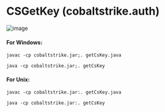 # CSGetKey (cobaltstrike.auth)

![image](https://user-images.githubusercontent.com/16593068/172051668-84195693-4ee3-4e8c-8135-3fdc2e8cc4e0.png)

#### For Windows:

`javac -cp cobaltstrike.jar;. getCsKey.java`

`java -cp cobaltstrike.jar;. getCsKey`


#### For Unix:
`javac -cp cobaltstrike.jar:. getCsKey.java`

`java -cp cobaltstrike.jar:. getCsKey`

